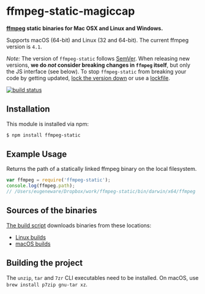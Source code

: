 # ffmpeg-static-magiccap

**[ffmpeg](https://ffmpeg.org) static binaries for Mac OSX and Linux and Windows.**

Supports macOS (64-bit) and Linux (32 and 64-bit). The current ffmpeg version is `4.1`.

*Note:* The version of `ffmpeg-static` follows [SemVer](http://semver.org). When releasing new versions, **we do *not* consider breaking changes in `ffmpeg` itself**, but only the JS interface (see below). To stop `ffmpeg-static` from breaking your code by getting updated, [lock the version down](https://docs.npmjs.com/files/package.json#dependencies) or use a [lockfile](https://docs.npmjs.com/files/package-lock.json).

[![build status](https://travis-ci.org/eugeneware/ffmpeg-static.svg?branch=master)](http://travis-ci.org/eugeneware/ffmpeg-static)

## Installation

This module is installed via npm:

``` bash
$ npm install ffmpeg-static
```

## Example Usage

Returns the path of a statically linked ffmpeg binary on the local filesystem.

``` js
var ffmpeg = require('ffmpeg-static');
console.log(ffmpeg.path);
// /Users/eugeneware/Dropbox/work/ffmpeg-static/bin/darwin/x64/ffmpeg
```

## Sources of the binaries

[The build script](build/index.sh) downloads binaries from these locations:

- [Linux builds](https://johnvansickle.com/ffmpeg/)
- [macOS builds](https://evermeet.cx/pub/ffmpeg/)

## Building the project

The `unzip`, `tar` and `7zr` CLI executables need to be installed. On macOS, use `brew install p7zip gnu-tar xz`.
